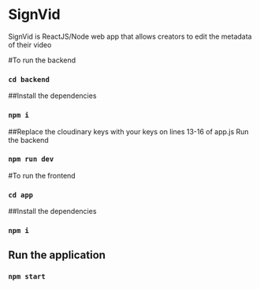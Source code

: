 # SignVid

SignVid is ReactJS/Node web app that allows creators to edit the metadata of their video 

#To run the backend
### `cd backend`
##Install the dependencies
### `npm i`
##Replace the cloudinary keys with your keys on lines 13-16 of app.js
Run the backend
### `npm run dev`

#To run the frontend
### `cd app`
##Install the dependencies
### `npm i`
## Run the application
### `npm start`

